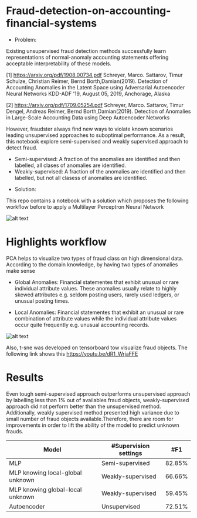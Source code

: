 # Fraud-detection-on-accounting-financial-systems

* Problem:

Existing unsupervised fraud detection methods successfully learn representations of normal-anomaly accounting statements offering acceptable interpretability of these models. 

<a id="1">[1]</a> 
https://arxiv.org/pdf/1908.00734.pdf  Schreyer, Marco.  Sattarov, Timur   Schulze, Christian  Reimer, Bernd Borth,Damian(2019). 
Detection of Accounting Anomalies in the Latent Space using Adversarial Autoencoder Neural Networks 
KDD-ADF ’19, August 05, 2019, Anchorage, Alaska

<a id="2">[2]</a> 
https://arxiv.org/pdf/1709.05254.pdf  Schreyer, Marco.  Sattarov, Timur   Dengel, Andreas   Reimer, Bernd Borth,Damian(2019). 
Detection of Anomalies in Large-Scale Accounting Data using Deep Autoencoder Networks

However, fraudster always find new ways to violate known scenarios leading unsupervised approaches to suboptimal performance. As a result, this notebook explore semi-supervised and weakly supervised approach to detect fraud.

 + Semi-supervised: A fraction of the anomalies are identified and then labelled, all clases of anomalies are identified.
 + Weakly-supervised:  A fraction of the anomalies are identified and then labelled, but not all clasess of anomalies are identified.

* Solution:

This repo contains a notebook with a solution which proposes the following workflow before to apply a Multilayer Perceptron Neural Network

![alt text](https://github.com/robeespi/Fraud-detection-on-accounting-financial-systems/blob/master/Data_preparation_workflow.jpeg)

# Highlights workflow

PCA helps to visualize two types of fraud class on high dimensional data. According to the domain knowledge, by having two types of anomalies make sense

* Global Anomalies: 
Financial statementes that exhibit unusual or rare individual attribute values. These anomalies usually relate to highly skewed attributes e.g. seldom posting users, rarely used ledgers, or unusual posting times.

* Local Anomalies: 
Financial statementes that exhibit an unusual or rare combination of attribute values while the individual attribute values occur quite frequently e.g. unusual accounting records.

![alt text](https://github.com/robeespi/Fraud-detection-on-accounting-financial-systems/blob/master/PCA.jpeg)

Also, t-sne was developed on tensorboard tow visualize fraud objects. The following link shows this https://youtu.be/dR1_WrjaFFE

# Results

Even tough semi-supervised approach outperforms unsupervised approach by labelling less than 1% out of availables fraud objects, weakly-supervised approach did not perform better than the unsupervised method. Additionally, weakly supervised method presented high variance due to small number of fraud objects available.Therefore, there are room for improvements in order to lift the ability of the model to predict unknown frauds.

Model | #Supervision settings | #F1 | 
--- | --- | --- | 
MLP | Semi-supervised | 82.85% | 
MLP knowing local-global unknown | Weakly-supervised| 66.66% | 
MLP knowing global-local unknown| Weakly-supervised| 59.45% | 
Autoencoder | Unsupervised | 72.51% | 
